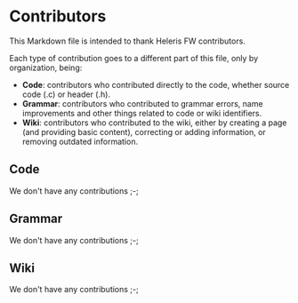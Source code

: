 # Contributors

This Markdown file is intended to thank Heleris FW contributors.

Each type of contribution goes to a different part of this file, only by organization, being:

- **Code**: contributors who contributed directly to the code, whether source code (.c) or header (.h).
- **Grammar**: contributors who contributed to grammar errors, name improvements and other things related to code or wiki identifiers.
- **Wiki**: contributors who contributed to the wiki, either by creating a page (and providing basic content), correcting or adding information, or removing outdated information.

## Code

We don't have any contributions ;-;

## Grammar

We don't have any contributions ;-;

## Wiki

We don't have any contributions ;-;
